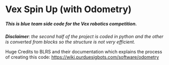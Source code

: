 # Vex Spin Up (with Odometry)
 ##### This is blue team side code for the Vex robotics competition. 
***Disclaimer**: the second half of the project is coded in python and the other is converted from blocks so the structure is not very efficient.*

Huge Credits to BLRS and their documentation which explains the process of creating this code: https://wiki.purduesigbots.com/software/odometry


